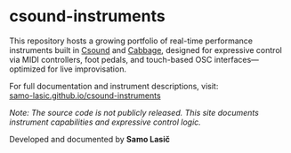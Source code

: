 # csound-instruments

This repository hosts a growing portfolio of real-time performance instruments built in [Csound](https://csound.com/) and [Cabbage](https://cabbageaudio.com/), designed for expressive control via MIDI controllers, foot pedals, and touch-based OSC interfaces—optimized for live improvisation.

For full documentation and instrument descriptions, visit:  
[samo-lasic.github.io/csound-instruments](https://samo-lasic.github.io/csound-instruments/)

_Note: The source code is not publicly released. This site documents instrument capabilities and expressive control logic._

Developed and documented by **Samo Lasič**
